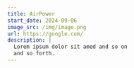 ```yaml
---
title: AirPower
start_date: 2024-09-06
image_src: /img/image.png
url: https://google.com/
description: |
  Lorem ipsum dolor sit amed and so on
  and so forth.
---
```

